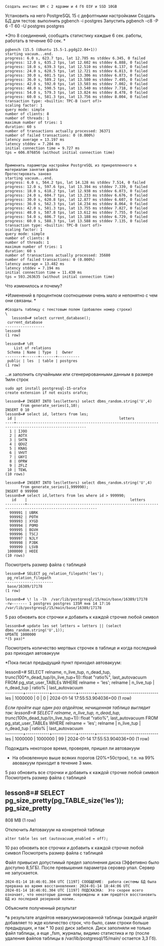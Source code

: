 
    Создать инстанс ВМ с 2 ядрами и 4 Гб ОЗУ и SSD 10GB
Установить на него PostgreSQL 15 с дефолтными настройками
Создать БД для тестов: выполнить pgbench -i postgres
Запустить pgbench -c8 -P 6 -T 60 -U postgres postgres

*Это 8 соединений, сообщать статистику каждые 6 сек. работы, работать в течение 60 сек. *
    
    pgbench (15.5 (Ubuntu 15.5-1.pgdg22.04+1))
    starting vacuum...end.
    progress: 6.0 s, 623.7 tps, lat 12.785 ms stddev 6.345, 0 failed
    progress: 12.0 s, 635.2 tps, lat 12.602 ms stddev 6.888, 0 failed
    progress: 18.0 s, 639.3 tps, lat 12.510 ms stddev 6.137, 0 failed
    progress: 24.0 s, 628.5 tps, lat 12.721 ms stddev 6.813, 0 failed
    progress: 30.0 s, 601.5 tps, lat 13.306 ms stddev 6.873, 0 failed
    progress: 36.0 s, 589.2 tps, lat 13.580 ms stddev 7.495, 0 failed
    progress: 42.0 s, 592.0 tps, lat 13.503 ms stddev 7.002, 0 failed
    progress: 48.0 s, 590.5 tps, lat 13.540 ms stddev 7.718, 0 failed
    progress: 54.0 s, 579.3 tps, lat 13.824 ms stddev 8.478, 0 failed
    progress: 60.0 s, 581.3 tps, lat 13.756 ms stddev 8.004, 0 failed
    transaction type: <builtin: TPC-B (sort of)>
    scaling factor: 1
    query mode: simple
    number of clients: 8
    number of threads: 1
    maximum number of tries: 1
    duration: 60 s
    number of transactions actually processed: 36371
    number of failed transactions: 0 (0.000%)
    latency average = 13.197 ms
    latency stddev = 7.204 ms
    initial connection time = 9.727 ms
    tps = 606.076856 (without initial connection time)

    
    Применить параметры настройки PostgreSQL из прикрепленного к материалам занятия файла
    Протестировать заново
    starting vacuum...end.
    progress: 6.0 s, 564.2 tps, lat 14.128 ms stddev 7.514, 0 failed
    progress: 12.0 s, 597.6 tps, lat 13.394 ms stddev 7.339, 0 failed
    progress: 18.0 s, 618.2 tps, lat 12.938 ms stddev 6.073, 0 failed
    progress: 24.0 s, 604.7 tps, lat 13.233 ms stddev 6.676, 0 failed
    progress: 30.0 s, 620.8 tps, lat 12.877 ms stddev 6.607, 0 failed
    progress: 36.0 s, 562.3 tps, lat 14.234 ms stddev 8.064, 0 failed
    progress: 42.0 s, 581.3 tps, lat 13.755 ms stddev 7.827, 0 failed
    progress: 48.0 s, 587.8 tps, lat 13.612 ms stddev 7.755, 0 failed
    progress: 54.0 s, 606.7 tps, lat 13.188 ms stddev 6.729, 0 failed
    progress: 60.0 s, 588.3 tps, lat 13.588 ms stddev 7.135, 0 failed
    transaction type: <builtin: TPC-B (sort of)>
    scaling factor: 1
    query mode: simple
    number of clients: 8
    number of threads: 1
    maximum number of tries: 1
    duration: 60 s
    number of transactions actually processed: 35600
    number of failed transactions: 0 (0.000%)
    latency average = 13.482 ms
    latency stddev = 7.194 ms
    initial connection time = 11.430 ms
    tps = 593.263635 (without initial connection time)

Что изменилось и почему?
    
*Изменений в процентном соотношении очень мало и непонятно с чем они связаны. *    
    
    #Создать таблицу с текстовым полем (добавлен номер строки)
    \
       lesson8=# select current_database();
	 current_database 
	------------------
 	lesson8
	(1 row)
	
    lesson8=# \dt
        List of relations
     Schema | Name | Type  |  Owner   
    --------+------+-------+----------
     public | les  | table | postgres
    (1 row)


...и заполнить случайными или сгенерированными данным в размере 1млн строк

    sudo apt install postgresql-15-orafce
    create extension if not exists orafce;

 	lesson8=# INSERT INTO les(letters) select dbms_random.string('U',4) 
           from generate_series(1,10);
    INSERT 0 10
    lesson8=# select id, letters from les;
     id |                                               letters                                                
    ----+------------------------------------------------------------------------------------------------------
      1 | IJOO                                                                                                
      2 | AOTX                                                                                                
      3 | SHTN                                                                                                
      4 | QDUZ                                                                                                
      5 | KNAG                                                                                                
      6 | VHVT                                                                                                
      7 | GNYI                                                                                                
      8 | OPRW                                                                                                
      9 | ZFLZ                                                                                                
     10 | TEWL                                                                                                
    (10 rows)

    lesson8=# INSERT INTO les(letters) select dbms_random.string('U',4) 
           from generate_series(1,999990);
    INSERT 0 999990
    lesson8=# select id,letters from les where id > 999990;
       id    |                                               letters                                                
    ---------+------------------------------------------------------------------------------------------------------
      999991 | UBRK                                                                                                
      999992 | POTH                                                                                                
      999993 | XYGD                                                                                                
      999994 | POMO                                                                                                
      999995 | BGVH                                                                                                
      999996 | TSCJ                                                                                                
      999997 | NJLY                                                                                                
      999998 | PJBK                                                                                                
      999999 | LSVB                                                                                                
     1000000 | HOIE                                                                                                
    (10 rows)

   
Посмотреть размер файла с таблицей

    lesson8=# SELECT pg_relation_filepath('les');
     pg_relation_filepath 
    ----------------------
     base/16389/17178
    (1 row)

    lesson8=# \! ls -lh  /var/lib/postgresql/15/main/base/16389/17178
    -rw------- 1 postgres postgres 135M янв 14 17:16 /var/lib/postgresql/15/main/base/16389/17178

5 раз обновить все строчки и добавить к каждой строчке любой символ

    lesson8=# update les set letters = letters || (select dbms_random.string('U',1));
    UPDATE 1000000
    *(5 раз)*

Посмотреть количество мертвых строчек в таблице и когда последний раз приходил автовакуум
    
*Пока писал предыдущий пункт приходил автовакуум:

   lesson8=# SELECT relname, n_live_tup, n_dead_tup, trunc(100*n_dead_tup/(n_live_tup+1))::float "ratio%", last_autovacuum FROM pg_stat_user_TABLEs WHERE relname = 'les';
    relname | n_live_tup | n_dead_tup | ratio% |        last_autovacuum        
   ---------+------------+------------+--------+-------------------------------
    les     |    1000000 |          0 |      0 | 2024-01-14 17:55:53.904036+00
   (1 row)

*Если пройти еще один раз апдейтом, нечищенная таблица выглядит так: 
   lesson8=# SELECT relname, n_live_tup, n_dead_tup, trunc(100*n_dead_tup/(n_live_tup+1))::float "ratio%", last_autovacuum FROM pg_stat_user_TABLEs WHERE relname = 'les';
    relname | n_live_tup | n_dead_tup | ratio% |        last_autovacuum        
   ---------+------------+------------+--------+-------------------------------
    les     |    1000000 |    1000000 |     99 | 2024-01-14 17:55:53.904036+00
   (1 row)

Подождать некоторое время, проверяя, пришел ли автовакуум
    
* На обновленную выше всяких порогов  (20%+50строк), т.е. на  99% авовакуум приходит в течение 3 мин.

5 раз обновить все строчки и добавить к каждой строчке любой символ
Посмотреть размер файла с таблицей

lesson8=# SELECT pg_size_pretty(pg_TABLE_size('les'));
 pg_size_pretty 
----------------
 808 MB
(1 row)

Отключить Автовакуум на конкретной таблице

    alter table les set (autovacuum_enabled = off);

10 раз обновить все строчки и добавить к каждой строчке любой символ
Посмотреть размер файла с таблицей

Файл привысил допустимый предел заполнения диска (Эффетивно было доступно 8,5ГБ). После превышения параметра серовер упал. Сервер не запускается.

    2024-01-14 18:46:01.304 UTC [1197] СООБЩЕНИЕ:  работа системы БД была прервана во время восстановления: 2024-01-14 18:44:06 UTC
    2024-01-14 18:46:01.304 UTC [1197] ПОДСКАЗКА:  Это скорее всего означает, что некоторые данные повреждены и вам придётся восстановить БД из последней резервной копии.


Объясните полученный результат

*в результате апдейтов невакуумизированной таблицы (каждый апдейт добавляет то жде количество строк, что было, сами строки больше предыдущих, и так * 10 раз) диск забился. Диск заполняли не только файл таблицы, а еще _fsm, журналы, видимо статистика и пр (после удаления файлов таблицы в /var/lib/postgresql/15/main/ остается 3,3 Гб).


